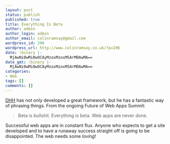 ```yaml
---
layout: post
status: publish
published: true
title: Everything Is Beta
author: admin
author_login: admin
author_email: colinramsay@gmail.com
wordpress_id: 296
wordpress_url: http://www.colinramsay.co.uk/?p=296
date: !binary |-
  MjAwNi0wMi0wOCAyMzoxMzoxMSArMDAwMA==
date_gmt: !binary |-
  MjAwNi0wMi0wOCAyMzoxMzoxMSArMDAwMA==
categories:
- Web
tags: []
comments: []
---
```

<p><a href="http://www.loudthinking.com/">DHH</a> has not only developed a great framework, but he has a fantastic way of phrasing things. From the ongoing Future of Web Apps Summit:</p>
<blockquote><p>Beta is bullshit. Everything is beta. Web apps are never done.</p></blockquote>
<p>Successful web apps are in constant flux. Anyone who expects to get a site developed and to have a runaway success straight off is going to be disappointed. The web needs some <em>loving</em>!</p>
